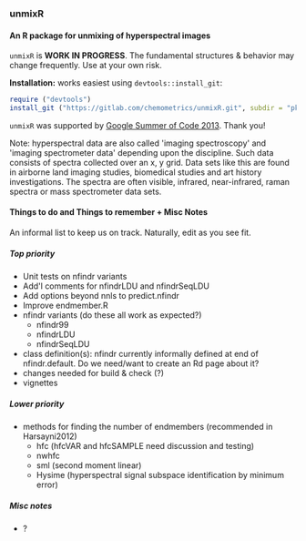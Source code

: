 ### unmixR
#### An R package for unmixing of hyperspectral images

`unmixR` is **WORK IN PROGRESS**.  The fundamental structures & behavior may change frequently. Use at your own risk.

**Installation:** works easiest using `devtools::install_git`:

```r
require ("devtools")
install_git ("https://gitlab.com/chemometrics/unmixR.git", subdir = "pkg/unmixR")
```

`unmixR` was supported by [Google Summer of Code 2013](http://www.google-melange.com/gsoc/homepage/google/gsoc2013).  Thank you!

Note: hyperspectral data are also called 'imaging spectroscopy' and 'imaging spectrometer data' depending upon the discipline.  Such data consists of spectra collected over an x, y grid.  Data sets like this are found in airborne land imaging studies, biomedical studies and art history investigations.  The spectra are often visible, infrared, near-infrared, raman spectra or mass spectrometer data sets.

#### Things to do and Things to remember + Misc Notes

An informal list to keep us on track.  Naturally, edit as you see fit.

##### Top priority
* Unit tests on nfindr variants
* Add'l comments for nfindrLDU and nfindrSeqLDU
* Add options beyond nnls to predict.nfindr
* Improve endmember.R
* nfindr variants (do these all work as expected?)
    * nfindr99
    * nfindrLDU
    * nfindrSeqLDU
* class definition(s): nfindr currently informally defined at end of nfindr.default.  Do we need/want to create an Rd page about it?
* changes needed for build & check (?)
* vignettes

##### Lower priority

* methods for finding the number of endmembers (recommended in Harsayni2012)
    * hfc (hfcVAR and hfcSAMPLE need discussion and testing)
    * nwhfc
    * sml (second moment linear)
    * Hysime (hyperspectral signal subspace identification by minimum error)

##### Misc notes

* ?